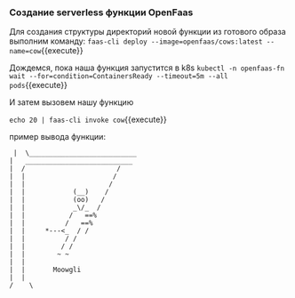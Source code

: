 ### Создание serverless функции OpenFaas
Для создания структуры директорий новой функции из готового образа выполним команду:
`faas-cli deploy --image=openfaas/cows:latest --name=cow`{{execute}}

Дождемся, пока наша функция запустится в k8s
`kubectl -n openfaas-fn wait --for=condition=ContainersReady --timeout=5m --all pods`{{execute}}

И затем вызовем нашу функцию

`echo 20 | faas-cli invoke cow`{{execute}}

 пример вывода функции:
 ```
  |  \___________________________
 |   ___________________________
 |  /                       /
 |  |                      /
 |  |                     /
 |  |            (__)    /
 |  |            (oo)   /
 |  |            _\/_  /
 |  |           /   ==%
 |  |          /   ==%
 |  |     *---<_  / /
 |  |          / /
 |  |         / /
 |  |        ~ ~
 |  |
 |  |       Moowgli
 |  |
/    \
```